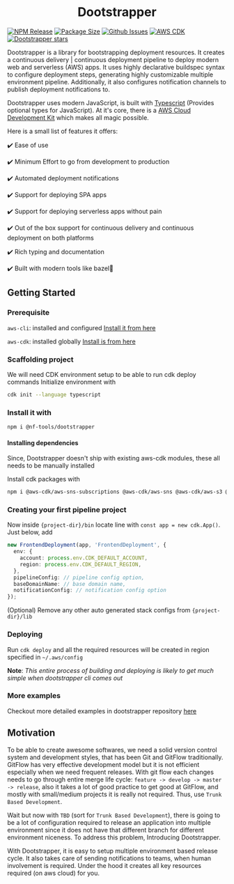 # <div align="center">Dootstrapper</div>

[![NPM Release](https://img.shields.io/npm/v/@nf-tools/dootstrapper?style=for-the-badge)](https://www.npmjs.com/package/@nf-tools/dootstrapper) [![Package Size](https://img.shields.io/bundlephobia/min/@nf-tools/dootstrapper?style=for-the-badge)](https://www.npmjs.com/package/@nf-tools/dootstrapper) [![Github Issues](https://img.shields.io/github/issues-raw/nextfaze/dootstrapper?style=for-the-badge)](https://github.com/NextFaze/dootstrapper) [![AWS CDK](https://img.shields.io/npm/dependency-version/@nf-tools/dootstrapper/peer/@aws-cdk/core?style=for-the-badge)](https://github.com/aws/aws-cdk) [![Dootstrapper stars](https://img.shields.io/github/stars/nextfaze/dootstrapper?color=orange&style=for-the-badge)](https://github.com/NextFaze/dootstrapper/stargazers)

Dootstrapper is a library for bootstrapping deployment resources. It creates a continuous delivery | continuous deployment pipeline to deploy modern web and serverless (AWS) apps. It uses highly declarative buildspec syntax to configure deployment steps, generating highly customizable multiple environment pipeline. Additionally, it also configures notification channels to publish deployment notifications to.

Dootstrapper uses modern JavaScript, is built with [Typescript](https://www.typescriptlang.org/) (Provides optional types for JavaScript). At it's core, there is a [AWS Cloud Development Kit](https://docs.aws.amazon.com/cdk/) which makes all magic possible.

Here is a small list of features it offers:

✔️ Ease of use

✔️ Minimum Effort to go from development to production

✔️ Automated deployment notifications

✔️ Support for deploying SPA apps

✔️ Support for deploying serverless apps without pain

✔️ Out of the box support for continuous delivery and continuous deployment on both platforms

✔️ Rich typing and documentation

✔️ Built with modern tools like bazel🍃️

## Getting Started

### Prerequisite

`aws-cli`: installed and configured [Install it from here](https://docs.aws.amazon.com/cli/latest/userguide/cli-chap-install.html)

`aws-cdk`: installed globally [Install is from here](https://www.npmjs.com/package/aws-cdk)

### Scaffolding project

We will need CDK environment setup to be able to run cdk deploy commands
Initialize environment with

```sh
cdk init --language typescript
```

### Install it with

```sh
npm i @nf-tools/dootstrapper
```

#### Installing dependencies

Since, Dootstrapper doesn't ship with existing aws-cdk modules, these all needs to be manually installed

Install cdk packages with

```sh
npm i @aws-cdk/aws-sns-subscriptions @aws-cdk/aws-sns @aws-cdk/aws-s3 @aws-cdk/aws-iam @aws-cdk/aws-events-targets @aws-cdk/aws-events @aws-cdk/aws-codepipeline-actions @aws-cdk/aws-codepipeline @aws-cdk/aws-codebuild @aws-cdk/aws-cloudtrail @aws-cdk/aws-ssm @aws-cdk/aws-route53 @aws-cdk/aws-cloudfront @aws-cdk/aws-certificatemanager
```

### Creating your first pipeline project

Now inside `{project-dir}/bin` locate line with `const app = new cdk.App()`. Just below, add

```typescript
new FrontendDeployment(app, 'FrontendDeployment', {
  env: {
    account: process.env.CDK_DEFAULT_ACCOUNT,
    region: process.env.CDK_DEFAULT_REGION,
  },
  pipelineConfig: // pipeline config option,
  baseDomainName: // base domain name,
  notificationConfig: // notification config option
});
```

(Optional) Remove any other auto generated stack configs from `{project-dir}/lib`

### Deploying

Run `cdk deploy` and all the required resources will be created in region specified in `~/.aws/config`

**Note**: _This entire process of building and deploying is likely to get much simple when dootstrapper cli comes out_

### More examples

Checkout more detailed examples in dootstrapper repository [here](https://github.com/NextFaze/dootstrapper/blob/develop/example/index.ts)

## Motivation

To be able to create awesome softwares, we need a solid version control system and development styles, that has been Git and GitFlow traditionally. GitFlow has very effective development model but it is not efficient especially when we need frequent releases. With git flow each changes needs to go through entire merge life cycle: `feature -> develop -> master -> release`, also it takes a lot of good practice to get good at GitFlow, and mostly with small/medium projects it is really not required. Thus, use `Trunk Based Development`.

Wait but now with `TBD` (sort for `Trunk Based Development`), there is going to be a lot of configuration required to release an application into multiple environment since it does not have that different branch for different environment niceness. To address this problem, Introducing Dootstrapper.

With Dootstrapper, it is easy to setup multiple environment based release cycle. It also takes care of sending notifications to teams, when human involvement is required. Under the hood it creates all key resources required (on aws cloud) for you.
